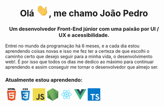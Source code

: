 <h1 align="center">Olá <img src="https://raw.githubusercontent.com/ABSphreak/ABSphreak/master/gifs/Hi.gif" width="40px" />, me chamo João Pedro</h1>
<h3 align="center">Um desenvolvedor Front-End júnior com uma paixão por UI / UX e acessibilidade.</h3>

Entrei no mundo da programação há 6 meses, e a cada dia estou aprendendo coisas novas e isso me fez ter a certeza de que escolhi o caminho certo que desejo seguir para a minha vida, o desenvolvimento web!. É por isso que todos os dias me dedico ao máximo para continuar aprendendo e assim conseguir me tornar o desenvolvedor que almejo ser.

### **Atualmente estou aprendendo:**

<p align="left">
<img src="https://raw.githubusercontent.com/github/explore/80688e429a7d4ef2fca1e82350fe8e3517d3494d/topics/html/html.png" alt="HTML" width="40" height="40"/>

<img src="https://raw.githubusercontent.com/github/explore/80688e429a7d4ef2fca1e82350fe8e3517d3494d/topics/css/css.png" alt="NodeJS" width="40" height="40"/>

<img src="https://raw.githubusercontent.com/github/explore/80688e429a7d4ef2fca1e82350fe8e3517d3494d/topics/javascript/javascript.png" alt="NodeJS" width="40" height="40"/>

<img src="https://raw.githubusercontent.com/github/explore/80688e429a7d4ef2fca1e82350fe8e3517d3494d/topics/nodejs/nodejs.png" alt="NodeJS" width="40" height="40"/>

<img src="https://raw.githubusercontent.com/github/explore/80688e429a7d4ef2fca1e82350fe8e3517d3494d/topics/react/react.png" alt="ReactJS" width="40" height="40"/>

<img src="https://raw.githubusercontent.com/github/explore/80688e429a7d4ef2fca1e82350fe8e3517d3494d/topics/vue/vue.png" alt="VueJS" width="40" height="40"/>

<img src="https://raw.githubusercontent.com/github/explore/80688e429a7d4ef2fca1e82350fe8e3517d3494d/topics/typescript/typescript.png" alt="NodeJS" width="40" height="40"/>

</p>

